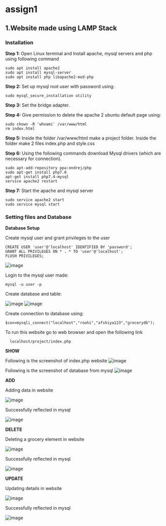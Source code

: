 # assign1

## **1.Website made using LAMP Stack**

### Installation
**Step 1:** Open Linux terminal and Install apache, mysql servers and php using following command
```
sudo apt install apache2
sudo apt install mysql-server
sudo apt install php libapache2-mod-php
```

**Step 2:** Set up mysql root user with password using:
```
sudo mysql_secure_installation utility 
```
**Step 3:** Set the bridge adapter.

**Step 4:** Give permission to delete the apache 2 ubuntu default page using:
```
sudo chown -R 'whoami' /var/www/html
rm index.html 
```
**Step 5:** Inside the folder /var/www/html make a project folder. Inside the folder make 2 files index.php and style.css

**Step 6:** Using the following commands download Mysql drivers (which are necessary for connection).
```
sudo apt-add-repository ppa:ondrej/php
sudo apt-get install php7.0
apt-get install php7.4-mysql
service apache2 restart
```
**Step 7:** Start the apache and mysql server
```
sudo service apache2 start 
sudo service mysql start
```
### **Setting files and Database**

**Database Setup**

Create mysql user and grant privileges to the user
```
CREATE USER 'user'@'localhost' IDENTIFIED BY 'password';
GRANT ALL PRIVILEGES ON * . * TO 'user'@'localhost';
FLUSH PRIVILEGES; 
```
![image](https://user-images.githubusercontent.com/99676365/186223330-7b8518a0-3548-4201-9769-0d9b7a003289.png)


Login to the mysql user made:
```
mysql -u user -p 
```
Create database and table:
  
 ![image](https://user-images.githubusercontent.com/99676365/186223486-55a10c6b-d02b-4920-b6ba-f0af1d9266a8.png)
 ![image](https://user-images.githubusercontent.com/99676365/186223770-f03aec57-aa86-489c-8246-9576ac91216b.png)


Create connection to database using:
```
$con=mysqli_connect("localhost","roohi","afshiya123","grocerydb"); 
```
To run this website go to web browser and open the following link
```
  localhost/project/index.php
```
**SHOW**

Following is the screenshot of index.php website
![image](https://user-images.githubusercontent.com/99676365/186227333-92e1645d-0799-418d-a5e3-fe25848490ed.png)

Following is the screenshot of database from mysql
![image](https://user-images.githubusercontent.com/99676365/186228019-08455437-589d-44e0-b960-1a151595e514.png)

**ADD**

Adding data in website

![image](https://user-images.githubusercontent.com/99676365/186228582-b555121f-8c7d-494f-bfa3-29b1e31bcd76.png)

Successfully reflected in mysql

![image](https://user-images.githubusercontent.com/99676365/186228698-e4133931-5e9c-4bb1-a09c-7f1fccf799c9.png)

**DELETE**

Deleting a grocery element in website

![image](https://user-images.githubusercontent.com/99676365/186229552-7bfeec2f-10ea-438f-a180-7a8f55a96651.png)

Successfully reflected in mysql

![image](https://user-images.githubusercontent.com/99676365/186229790-5ab8e669-40ad-45f8-94f7-08b98432a5ab.png)

**UPDATE**

Updating details in website

![image](https://user-images.githubusercontent.com/99676365/186230360-5e042a77-150b-4705-be11-1ec8b8de229e.png)

Successfully reflected in mysql

![image](https://user-images.githubusercontent.com/99676365/186230540-d2142d35-8c23-4af0-a3f9-3cd466ae9559.png)






